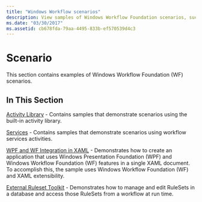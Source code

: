 ```yaml
---
title: "Windows Workflow scenarios"
description: View samples of Windows Workflow Foundation scenarios, such as scenarios using the built-in activity library and scenarios using workflow services activities.
ms.date: "03/30/2017"
ms.assetid: cb678fda-79aa-4495-833b-ef570539d4c3
---
```

# Scenario

This section contains examples of Windows Workflow Foundation (WF) scenarios.

## In This Section

[Activity Library](activity-library.md) - Contains samples that demonstrate scenarios using the built-in activity library.

[Services](accessing-operationcontext.md) - Contains samples that demonstrate scenarios using workflow services activities.

[WPF and WF Integration in XAML](wpf-and-wf-integration-in-xaml.md) - Demonstrates how to create an application that uses Windows Presentation Foundation (WPF) and Windows Workflow Foundation (WF) features in a single XAML document. To accomplish this, the sample uses Windows Workflow Foundation (WF) and XAML extensibility.

[External Ruleset Toolkit](external-ruleset-toolkit.md) - Demonstrates how to manage and edit RuleSets in a database and access those RuleSets from a workflow at run time.
